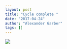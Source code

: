 ```yaml
---
layout: post
title: "Cycle complete "
date: "2017-04-24"
author: "Alexander Garber"
tags: []
---
```


<div xmlns="http://www.w3.org/1999/xhtml"><a href="https://lh3.googleusercontent.com/-rT96k5iINtY/WP1ITBvP9hI/AAAAAAAARHU/SwiFKzYIUH0p6mh83wjQNTGum_1rYU5QgCHM/s2560/%255BUNSET%255D" onblur="try {parent.deselectBloggerImageGracefully();} catch(e) {}"><img border="0" src="https://lh3.googleusercontent.com/-rT96k5iINtY/WP1ITBvP9hI/AAAAAAAARHU/SwiFKzYIUH0p6mh83wjQNTGum_1rYU5QgCHM/s640/%255BUNSET%255D" style="display:block; margin:0px auto 10px; text-align:center;cursor:pointer; cursor:hand;"></a></div>